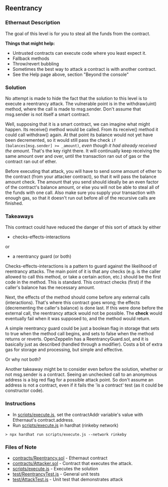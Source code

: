 ## Reentrancy

### Ethernaut Description
The goal of this level is for you to steal all the funds from the contract.

**Things that might help:**
- Untrusted contracts can execute code where you least expect it.
- Fallback methods
- Throw/revert bubbling
- Sometimes the best way to attack a contract is with another contract.
- See the Help page above, section "Beyond the console"

### Solution 
No attempt is made to hide the fact that the solution to this level is to execute a reentrancy attack. The vulnerable point is in the withdraw(uint) method, where the call is made to msg.sender. Don't assume that msg.sender is not itself a smart contract. 

Well, supposing that it is a smart contract, we can imagine what might happen. Its receive() method would be called. From its receive() method it could call withdraw() again. At that point its balance would not yet have been decremented, so it would still pass the check `if (balances[msg.sender] >= _amount)`, _even though it had already received the amount_. That's the key right there. It will continually keep receiving the same amount over and over, until the transaction ran out of gas or the contract ran out of ether. 

Before executing that attack, you will have to send some amount of ether to the contract (from your attacker contract), so that it will pass the balance amount check. The amount that you send should ideally be an even factor of the contract's balance amount, or else you will not be able to steal all of the funds with one call. Also make sure you supply your transaction with enough gas, so that it doesn't run out before all of the recursive calls are finished. 


### Takeaways
This contract could have reduced the danger of this sort of attack by either 
- checks-effects-interactions
 
or 
- a reentrancy guard 
(or both) 

Checks-effects-interactions is a pattern to guard against the likelihood of reentrancy attacks. The main point of it is that any checks (e.g. is the caller allowed to call this method, or take a certain action, etc.) should be the first code in the method. This is standard. This contract checks (first) if the caller's balance has the necessary amount. 

Next, the effects of the method should come before any external calls (interactions). That's where this contract goes wrong; the effects (decrementing the caller's balance) is done last. If this were done before the external call, the reentrancy attack would not be possible. The **check** would eventually fail when it was supposed to, and the method would return. 

A simple reentrancy guard could be just a boolean flag in storage that sets to true when the method call begins, and sets to false when the method returns or reverts. OpenZeppelin has a ReentrancyGuard.sol, and it is basically just as described (handled through a modifier). Costs a bit of extra gas for storage and processing, but simple and effective. 

Or why not both? 

Another takeaway might be to consider even before the solution, whether or not msg.sender is a contract. Seeing an unchecked call to an anonymous address is a big red flag for a possible attack point. So don't assume an address is not a contract, even if it fails the 'is a contract' test (as it could be constructor code). 

### Instructions
- In [scripts/execute.js](scripts/execute.js), set the contractAddr variable's value with Ethernaut's contract.address. 
- Run [scripts/execute.js](scripts/execute.js) in hardhat (rinkeby network)

`> npx hardhat run scripts/execute.js --network rinkeby`

### Files of Note
- [contracts/Reentrancy.sol](contracts/Reentrancy.sol) - Ethernaut contract
- [contracts/Attacker.sol](contracts/Attacker.sol) - Contract that executes the attack. 
- [scripts/execute.js](scripts/execute.js) - Executes the solution 
- [test/ReentrancyTest.js](test/ReentrancyTest.js) - General unit tests 
- [test/AttackTest.js](test/AttackTest.js) - Unit test that demonstrates attack
